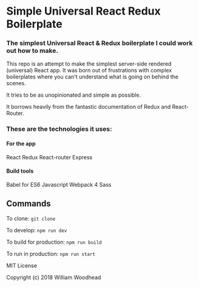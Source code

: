 # Simple Universal React Redux Boilerplate
### The simplest Universal React & Redux boilerplate I could work out how to make.

This repo is an attempt to make the simplest server-side rendered (universal) React app.
It was born out of frustrations with complex boilerplates where you can't understand what is going on behind the scenes.

It tries to be as unopinionated and simple as possible.

It borrows heavily from the fantastic documentation of Redux and React-Router.

### These are the technologies it uses:

#### For the app
React
Redux
React-router
Express

#### Build tools
Babel for ES6 Javascript
Webpack 4
Sass

## Commands
To clone:
`git clone`

To develop:
`npm run dev`

To build for production:
`npm run build`

To run in production:
`npm run start`

MIT License

Copyright (c) 2018 William Woodhead
